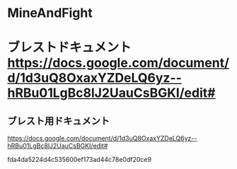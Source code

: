# MineAndFight


ブレストドキュメント
https://docs.google.com/document/d/1d3uQ8OxaxYZDeLQ6yz--hRBu01LgBc8lJ2UauCsBGKI/edit#
=======

## ブレスト用ドキュメント
https://docs.google.com/document/d/1d3uQ8OxaxYZDeLQ6yz--hRBu01LgBc8lJ2UauCsBGKI/edit#

fda4da5224d4c535600ef173ad44c78e0df20ce9
